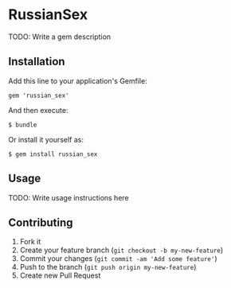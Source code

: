 # RussianSex

TODO: Write a gem description

## Installation

Add this line to your application's Gemfile:

    gem 'russian_sex'

And then execute:

    $ bundle

Or install it yourself as:

    $ gem install russian_sex

## Usage

TODO: Write usage instructions here

## Contributing

1. Fork it
2. Create your feature branch (`git checkout -b my-new-feature`)
3. Commit your changes (`git commit -am 'Add some feature'`)
4. Push to the branch (`git push origin my-new-feature`)
5. Create new Pull Request
